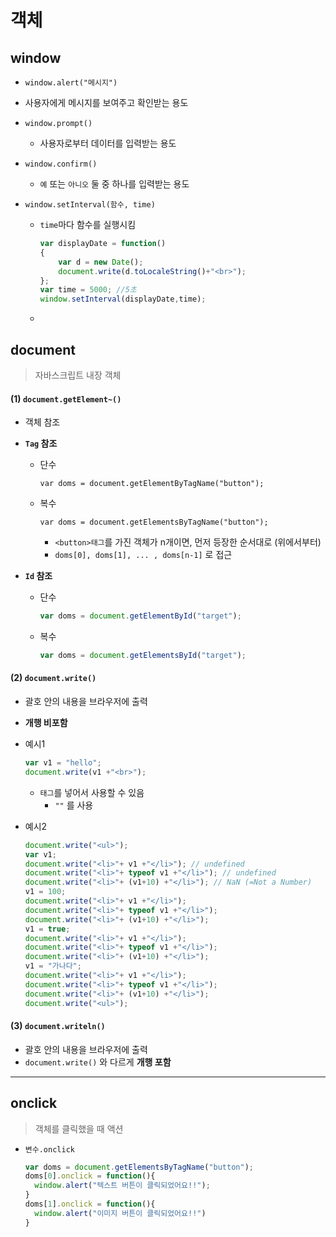 # 객체

## window

* `window.alert("메시지")` 
  
* 사용자에게 메시지를 보여주고 확인받는 용도
  
* `window.prompt()`
  
  * 사용자로부터 데이터를 입력받는 용도
  
* `window.confirm()`
  
  * `예` 또는 `아니오` 둘 중 하나를 입력받는 용도
  
* `window.setInterval(함수, time)`

  * `time`마다 함수를 실행시킴

    ```javascript
    var displayDate = function()
    {
    	var d = new Date();
    	document.write(d.toLocaleString()+"<br>");
    };
    var time = 5000; //5초
    window.setInterval(displayDate,time);
    ```

  * 

## document

> 자바스크립트 내장 객체

#### (1) `document.getElement~()`

* 객체 참조

* **`Tag` 참조**

  * 단수

    ```
    var doms = document.getElementByTagName("button");
    ```

  * 복수

    ```
    var doms = document.getElementsByTagName("button");
    ```

    * `<button>태그`를 가진 객체가 n개이면, 먼저 등장한 순서대로 (위에서부터)
    * `doms[0], doms[1], ... , doms[n-1]` 로 접근

* **`Id` 참조**

  * 단수

    ```javascript
    var doms = document.getElementById("target");
    ```

  * 복수

    ```javascript
    var doms = document.getElementsById("target");
    ```



#### (2) `document.write()`

* 괄호 안의 내용을 브라우저에 출력

* **개행 비포함**

* 예시1

  ```javascript
  var v1 = "hello";
  document.write(v1 +"<br>");
  ```

  * `태그`를 넣어서 사용할 수 있음
    * `""` 를 사용

* 예시2

  ```javascript
  document.write("<ul>");
  var v1;
  document.write("<li>"+ v1 +"</li>"); // undefined
  document.write("<li>"+ typeof v1 +"</li>"); // undefined
  document.write("<li>"+ (v1+10) +"</li>"); // NaN (=Not a Number)
  v1 = 100;
  document.write("<li>"+ v1 +"</li>");
  document.write("<li>"+ typeof v1 +"</li>");
  document.write("<li>"+ (v1+10) +"</li>");
  v1 = true;
  document.write("<li>"+ v1 +"</li>");
  document.write("<li>"+ typeof v1 +"</li>");
  document.write("<li>"+ (v1+10) +"</li>");
  v1 = "가나다";
  document.write("<li>"+ v1 +"</li>");	
  document.write("<li>"+ typeof v1 +"</li>");
  document.write("<li>"+ (v1+10) +"</li>");
  document.write("<ul>");
  ```



#### (3) `document.writeln()`

* 괄호 안의 내용을 브라우저에 출력
* `document.write()` 와 다르게 **개행 포함**



---



## onclick

> 객체를 클릭했을 때 액션

* `변수.onclick`

  ```javascript
  var doms = document.getElementsByTagName("button");
  doms[0].onclick = function(){
  	window.alert("텍스트 버튼이 클릭되었어요!!"); 
  }
  doms[1].onclick = function(){
  	window.alert("이미지 버튼이 클릭되었어요!!")
  }
  ```



##